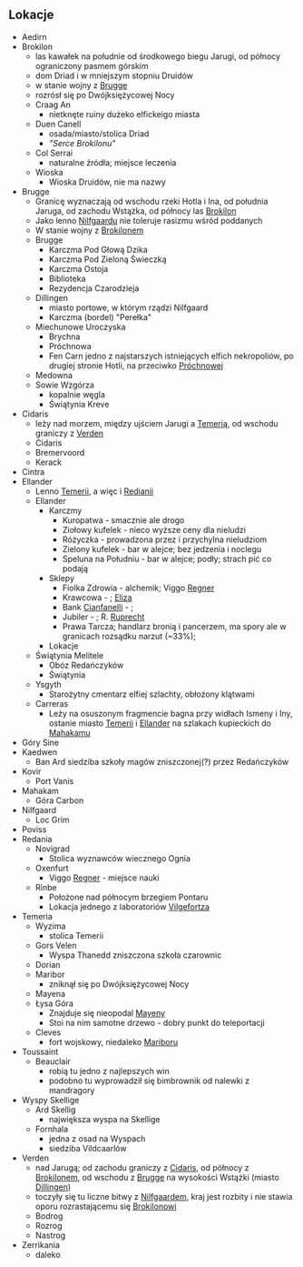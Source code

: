 ## Lokacje
* <a id='l_aedirn' pattern='Aedirn'>Aedirn</a>
* <a id='l_brokilon' pattern='Brokilon*'>Brokilon</a>
    - las kawałek na południe od środkowego biegu Jarugi, od północy ograniczony pasmem górskim
    - dom Driad i w mniejszym stopniu Druidów
    - w stanie wojny z [Brugge](#l_brugge)
    - rozrósł się po Dwójksiężycowej Nocy
    * <a id='l_craag_an' pattern='Craag An'>Craag An</a>
        * nietknęte ruiny dużeko elfickeigo miasta
    * <a id='l_duen_canell' pattern='Duen Canell'>Duen Canell</a>
        * osada/miasto/stolica Driad
        * _"Serce Brokilonu"_
    * <a id='l_col_serrai' pattern='Col Serrai'>Col Serrai</a>
        * naturalne źródła; miejsce leczenia
    * <a id='l_wioska' regex='Wios[ck]\w{0,3}' comment='Wiosna...'>Wioska</a>
        * Wioska Druidów, nie ma nazwy
* <a id='l_brugge'>Brugge</a>
    - Granicę wyznaczają od wschodu rzeki Hotla i Ina, od południa Jaruga, od zachodu Wstążka, od północy las [Brokilon](#l_brokilon)
    - Jako lenno [Nilfgaardu](#l_nilfgaard) nie toleruje rasizmu wśród poddanych
    - W stanie wojny z [Brokilonem](#l_brokilon)
    * <a id='l_m_brugge' pattern='Brugge'>Brugge</a>
        * <a id='l_glowa_dzika' pattern='Głow* Dzika'>Karczma Pod Głową Dzika</a>
        * <a id='l_zielona_swieczka' pattern='Zielon* Świeczk*'>Karczma Pod Zieloną Świeczką</a>
        * <a id='l_ostoja' pattern='Ostoj*'>Karczma Ostoja</a>
        * <a id='l_biblioteka' pattern='Bibliote*'>Biblioteka</a>
        * <a id='l_rezydencja_czarodzieja' pattern='Rezydencj* Czarodzieja'>Rezydencja Czarodzieja</a>
    * <a id='l_dillingen' pattern='Dillingen'>Dillingen</a>
        - miasto portowe, w którym rządzi Nilfgaard
        * <a id="l_perelka" pattern='Perełka'>Karczma (bordel) "Perełka"</a>
    * <a id='l_miechunowe_uroczyska' pattern='Miechunowe Uroczysk*'>Miechunowe Uroczyska</a>
        * <a id='l_brychna' pattern='Brychn*'>Brychna</a>
        * <a id='l_prochnowa' pattern='Próchnow*'>Próchnowa</a>
        * <a id='l_fen_carn' pattern='Fen Carn'>Fen Carn</a>
            jedno z najstarszych istniejących elfich nekropoliów, po drugiej stronie Hotli, na przeciwko [Próchnowej](#l_prochnowa)
    * <a id='l_medowna' pattern='Medown*'>Medowna</a>
    * <a id='l_sowie_wzgorza' pattern='Sowi* Wzgórza*'>Sowie Wzgórza</a>
         - kopalnie węgla
        * <a id='l_swiatynia_kreve' pattern='Świątyni* Kreve'>Świątynia Kreve</a>
* <a id='l_cidaris' pattern='Cidaris'>Cidaris</a>
    - leży nad morzem, między ujściem Jarugi a [Temerią](#l_temeria), od wschodu graniczy z [Verden](#l_verden)
    * <a id='l_m_cidaris' pattern='Cidaris'>Cidaris</a>
    * <a id='l_bremervoord' pattern='Bremervoord'>Bremervoord</a>
    * <a id='l_kerack' pattern='Kerack'>Kerack</a>
* <a id='l_cintra' pattern='Cintra'>Cintra</a>
* <a id='l_ellander' pattern='Ellander'>Ellander</a>
    - Lenno [Temerii](#l_temeria), a więc i [Redianii](#l_redania)
    * <a id='l_m_ellander' pattern='Ellander'>Ellander</a>
        * Karczmy
            * <a id='l_kuropatwa' pattern='Kuropatw*'>Kuropatwa</a> - smacznie ale drogo
            * <a id='l_ziolowy_kufelek' pattern='Ziołow* kufelek*'>Ziołowy kufelek</a> - nieco wyższe ceny dla nieludzi
            * <a id='l_rozyczka' pattern='Różycz*'>Różyczka</a> - prowadzona przez i przychylna nieludziom
            * <a id='l_zielony_kufelekzielony' pattern='Zielon* kufelek*'>Zielony kufelek</a> - bar w alejce; bez jedzenia i noclegu
            * <a id='l_speluna' pattern='Spelun* na Południu'>Speluna na Południu</a> - bar w alejce; podły; strach pić co podają
        * Sklepy
            * <a id='l_fiolka_zdrowia' pattern='Fiol* Zdrowia'>Fiolka Zdrowia</a> - alchemik; Viggo [Regner](#p_viggo_regner)
            * Krawcowa - ; [Eliza](#p_eliza)
            * Bank [Cianfanelli](#p_cianfanelli) - ;
            * <a id='l_jubiler'>Jubiler</a> - ; R. [Ruprecht](#p_ruprecht)
            * <a id='l_prawa_tarcza' pattern='Praw* Tarcza'>Prawa Tarcza</a>; handlarz bronią i pancerzem, ma spory ale w granicach rozsądku narzut (~33%);
        * Lokacje
    * <a id='l_smelitele' pattern='Świątyni* Melitele'>Świątynia Melitele</a>
        * Obóz Redańczyków
        * Świątynia
    * <a id='l_ysgyth' pattern='Ysgyth'>Ysgyth</a>
        * Starożytny cmentarz elfiej szlachty, obłożony klątwami
    * <a id='l_carreras' pattern='Carreras'>Carreras</a>
        * Leży na osuszonym fragmencie bagna przy widłach Ismeny i Iny, ostanie miasto [Temerii](#l_temeria) i [Ellander](#l_ellander) na szlakach kupieckich do [Mahakamu](#l_mahakam)
* <a id='l_gory_sine' pattern='Gór* Sin*'>Góry Sine</a>
* <a id='l_kaedwen' pattern='Kaedwen'>Kaedwen</a>
    * <a id='l_ban_ard' pattern='Ban Ard'>Ban Ard</a>
        siedziba szkoły magów zniszczonej(?) przez Redańczyków
* <a id='l_kovir' pattern='Kovir*'>Kovir</a>
    * <a id='l_port_vanis' pattern='Port Vanis'>Port Vanis</a>
* <a id='l_mahakam' pattern='Mahakam*'>Mahakam</a>
    * <a id='l_gora_carbon' pattern='Gór* Carbon'>Góra Carbon</a>
* <a id='l_nilfgaard' pattern='Nilfgaard*'>Nilfgaard</a>
    * <a id='l_loc_grim' pattern='Loc Grim'>Loc Grim</a>
* <a id='l_poviss' pattern='Poviss'>Poviss</a>
* <a id='l_redania' pattern='Redani*'>Redania</a>
    * <a id='l_novigrad' pattern='Novigrad*'>Novigrad</a>
        * Stolica wyznawców wiecznego Ognia
    * <a id='l_oxenfurt' pattern='Oxenfur*'>Oxenfurt</a>
        * Viggo [Regner](#p_viggo_regner) - miejsce nauki
    * <a id='l_rinbe' pattern='Rinbe'>Rinbe</a>
        * Położone nad północym brzegiem Pontaru
        * Lokacja jednego z laboratoriów [Vilgefortza](#p_vilgefortz)
* <a id='l_temeria' pattern='Temer*'>Temeria</a>
    * <a id='l_wyzima' pattern='Wyzim*'>Wyzima</a>
        * stolica Temerii
    * <a id='l_gors_velen' pattern='Gors Velen'>Gors Velen</a>
        * <a id='l_wyspa_thanedd' pattern='Wysp* Thanedd'>Wyspa Thanedd</a>
            zniszczona szkoła czarownic
    * <a id='l_dorian' pattern='Dorian'>Dorian</a>
    * <a id='l_maribor' pattern='Maribor*'>Maribor</a>
        * zniknął się po Dwójksiężycowej Nocy
    * <a id='l_mayena' pattern='Mayen*'>Mayena</a>
    * <a id='l_lysa_gora' pattern='Łys* Gór*'>Łysa Góra</a>
        * Znajduje się nieopodal [Mayeny](#l_mayena)
        * Stoi na nim samotne drzewo - dobry punkt do teleportacji
    * <a id='l_cleves' pattern='Cleves'>Cleves</a>
        * fort wojskowy, niedaleko [Mariboru](#l_maribor)
* <a id='l_toussaint' pattern='Toussaint'>Toussaint</a>
    * <a id='l_beauclair' pattern='Beauclair'>Beauclair</a>
        - robią tu jedno z najlepszych win
        - podobno tu wyprowadził się bimbrownik od nalewki z mandragory
* <a id='l_wyspy_skellige' pattern='Wysp* Skellige'>Wyspy Skellige</a>
    * <a id='l_ard_skellig' pattern='Ard Skellig'>Ard Skellig</a>
        * największa wyspa na Skellige
    * <a id='l_fornhala' pattern='Fornhal*'>Fornhala</a>
        * jedna z osad na Wyspach
        * siedziba Vildcaarlów
* <a id='l_verden' pattern='Verden'>Verden</a>
    - nad Jarugą; od zachodu graniczy z [Cidaris](#l_cidaris), od północy z [Brokilonem](#l_brokilon), od wschodu z [Brugge](#l_brugge) na wysokości Wstążki (miasto [Dillingen](#l_dillingen))
    - toczyły się tu liczne bitwy z [Nilfgaardem](#l_nilfgaard), kraj jest rozbity i nie stawia oporu rozrastającemu się [Brokilonowi](#l_brokilon)
    * <a id='l_bodrog' pattern='Bodrog*'>Bodrog</a>
    * <a id='l_rozrog' pattern='Rozrog*'>Rozrog</a>
    * <a id='l_nastrog' pattern='Nastrog*'>Nastrog</a>
* <a id='l_zerrikania' pattern='Zerrikania'>Zerrikania</a>
    - daleko